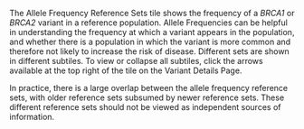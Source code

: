 The Allele Frequency Reference Sets tile shows the frequency of a _BRCA1_ or _BRCA2_ variant in a reference population. Allele Frequencies can be helpful in understanding the frequency at which a variant appears in the population, and whether there is a population in which the variant is more common and therefore not likely to increase the risk of disease. Different sets are shown in different subtiles. To view or collapse all subtiles, click the arrows available at the top right of the tile on the Variant Details Page. 

In practice, there is a large overlap between the allele frequency reference sets, with older reference sets subsumed by newer reference sets. These different reference sets should not be viewed as independent sources of information.

